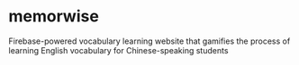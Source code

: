 # memorwise
Firebase-powered vocabulary learning website that gamifies the process of learning English vocabulary for Chinese-speaking students
